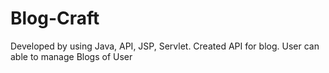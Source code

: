 # Blog-Craft
Developed by using Java, API, JSP, Servlet. Created API for blog. User can able to manage Blogs of User
